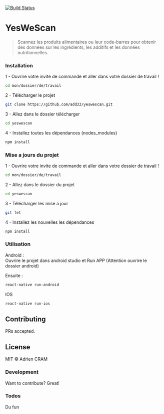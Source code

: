 [![Build Status](https://travis-ci.org/joemccann/dillinger.svg?branch=master)](https://travis-ci.org/joemccann/dillinger)

# YesWeScan
> Scannez les produits alimentaires ou leur code-barres pour obtenir des données sur les ingrédients, les additifs et les données nutritionnelles.


### Installation
1 - Ouvrire votre invite de commande et aller dans votre dossier de travail !
```sh
cd mon/dossier/de/travail
```

2 - Télécharger le projet
```sh
git clone https://github.com/add33/yeswescan.git
```

3 - Allez dans le dossier télécharger
```sh
cd yeswescan
```

4 - Installez toutes les dépendances (nodes_modules)
```sh
npm install
```

### Mise a jours du projet
1 - Ouvrire votre invite de commande et aller dans votre dossier de travail !
```sh
cd mon/dossier/de/travail
```

2 - Allez dans le dossier du projet
```sh
cd yeswescan
```

3 - Télécharger les mise a jour
```sh
git fet
```

4 - Installez les nouvelles les dépendances
```sh
npm install
```


### Utilisation 
Android :  
Ouvrire le projet dans android studio et Run APP (Attention ouvrire le dossier android) 

Ensuite :
```sh
react-native run-android
```

IOS
```sh
react-native run-ios
```

## Contributing
PRs accepted.

## License
MIT © Adrien CRAM

### Development
Want to contribute? Great!

### Todos
Du fun
